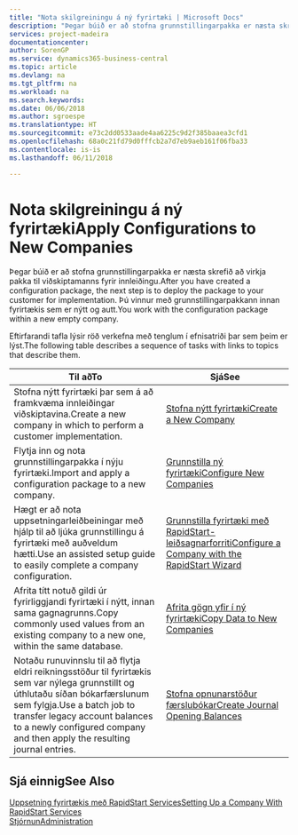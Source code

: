 ```yaml
---
title: "Nota skilgreiningu á ný fyrirtæki | Microsoft Docs"
description: "Þegar búið er að stofna grunnstillingarpakka er næsta skrefið að virkja pakka til viðskiptamanns fyrir innleiðingu. Grunnstillingin er notuð með nýju auðu fyrirtæki."
services: project-madeira
documentationcenter: 
author: SorenGP
ms.service: dynamics365-business-central
ms.topic: article
ms.devlang: na
ms.tgt_pltfrm: na
ms.workload: na
ms.search.keywords: 
ms.date: 06/06/2018
ms.author: sgroespe
ms.translationtype: HT
ms.sourcegitcommit: e73c2dd0533aade4aa6225c9d2f385baaea3cfd1
ms.openlocfilehash: 68a0c21fd79d0fffcb2a7d7eb9aeb161f06fba33
ms.contentlocale: is-is
ms.lasthandoff: 06/11/2018

---
```

# <a name="apply-configurations-to-new-companies"></a><span data-ttu-id="8227c-104">Nota skilgreiningu á ný fyrirtæki</span><span class="sxs-lookup"><span data-stu-id="8227c-104">Apply Configurations to New Companies</span></span>
<span data-ttu-id="8227c-105">Þegar búið er að stofna grunnstillingarpakka er næsta skrefið að virkja pakka til viðskiptamanns fyrir innleiðingu.</span><span class="sxs-lookup"><span data-stu-id="8227c-105">After you have created a configuration package, the next step is to deploy the package to your customer for implementation.</span></span> <span data-ttu-id="8227c-106">Þú vinnur með grunnstillingarpakkann innan fyrirtækis sem er nýtt og autt.</span><span class="sxs-lookup"><span data-stu-id="8227c-106">You work with the configuration package within a new empty company.</span></span>  

 <span data-ttu-id="8227c-107">Eftirfarandi tafla lýsir röð verkefna með tenglum í efnisatriði þar sem þeim er lýst.</span><span class="sxs-lookup"><span data-stu-id="8227c-107">The following table describes a sequence of tasks with links to topics that describe them.</span></span>

|<span data-ttu-id="8227c-108">**Til að**</span><span class="sxs-lookup"><span data-stu-id="8227c-108">**To**</span></span>|<span data-ttu-id="8227c-109">**Sjá**</span><span class="sxs-lookup"><span data-stu-id="8227c-109">**See**</span></span>|  
|------------|-------------|  
|<span data-ttu-id="8227c-110">Stofna nýtt fyrirtæki þar sem á að framkvæma innleiðingar viðskiptavina.</span><span class="sxs-lookup"><span data-stu-id="8227c-110">Create a new company in which to perform a customer implementation.</span></span>|[<span data-ttu-id="8227c-111">Stofna nýtt fyrirtæki</span><span class="sxs-lookup"><span data-stu-id="8227c-111">Create a New Company</span></span>](admin-how-to-create-a-new-company.md)|  
|<span data-ttu-id="8227c-112">Flytja inn og nota grunnstillingarpakka í nýju fyrirtæki.</span><span class="sxs-lookup"><span data-stu-id="8227c-112">Import and apply a configuration package to a new company.</span></span>|[<span data-ttu-id="8227c-113">Grunnstilla ný fyrirtæki</span><span class="sxs-lookup"><span data-stu-id="8227c-113">Configure New Companies</span></span>](admin-how-to-configure-new-companies.md)|  
|<span data-ttu-id="8227c-114">Hægt er að nota uppsetningarleiðbeiningar með hjálp til að ljúka grunnstillingu á fyrirtæki með auðveldum hætti.</span><span class="sxs-lookup"><span data-stu-id="8227c-114">Use an assisted setup guide to easily complete a company configuration.</span></span>|[<span data-ttu-id="8227c-115">Grunnstilla fyrirtæki með RapidStart-leiðsagnarforriti</span><span class="sxs-lookup"><span data-stu-id="8227c-115">Configure a Company with the RapidStart Wizard</span></span>](admin-how-to-configure-a-company-with-the-rapidstart-wizard.md)|
|<span data-ttu-id="8227c-116">Afrita títt notuð gildi úr fyrirliggjandi fyrirtæki í nýtt, innan sama gagnagrunns.</span><span class="sxs-lookup"><span data-stu-id="8227c-116">Copy commonly used values from an existing company to a new one, within the same database.</span></span>|[<span data-ttu-id="8227c-117">Afrita gögn yfir í ný fyrirtæki</span><span class="sxs-lookup"><span data-stu-id="8227c-117">Copy Data to New Companies</span></span>](admin-how-to-copy-data-to-new-companies.md)|  
|<span data-ttu-id="8227c-118">Notaðu runuvinnslu til að flytja eldri reikningsstöður til fyrirtækis sem var nýlega grunnstillt og úthlutaðu síðan bókarfærslunum sem fylgja.</span><span class="sxs-lookup"><span data-stu-id="8227c-118">Use a batch job to transfer legacy account balances to a newly configured company and then apply the resulting journal entries.</span></span>|[<span data-ttu-id="8227c-119">Stofna opnunarstöður færslubókar</span><span class="sxs-lookup"><span data-stu-id="8227c-119">Create Journal Opening Balances</span></span>](admin-how-to-create-journal-opening-balances.md)|  

## <a name="see-also"></a><span data-ttu-id="8227c-120">Sjá einnig</span><span class="sxs-lookup"><span data-stu-id="8227c-120">See Also</span></span>  
[<span data-ttu-id="8227c-121">Uppsetning fyrirtækis með RapidStart Services</span><span class="sxs-lookup"><span data-stu-id="8227c-121">Setting Up a Company With RapidStart Services</span></span>](admin-set-up-a-company-with-rapidstart.md)  
[<span data-ttu-id="8227c-122">Stjórnun</span><span class="sxs-lookup"><span data-stu-id="8227c-122">Administration</span></span>](admin-setup-and-administration.md)

